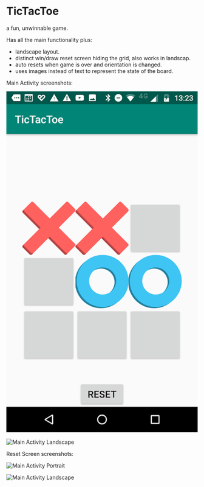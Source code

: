 # TicTacToe
a fun, unwinnable game.

Has all the main functionality plus:

+ landscape layout.
+ distinct win/draw reset screen hiding the grid, also works in landscap.
+ auto resets when game is over and orientation is changed.
+ uses images instead of text to represent the state of the board.

Main Activity screenshots: 

![Main Activity Portrait](https://raw.githubusercontent.com/Toekaan/TicTacToe/docs/tictacPlayPortrait.png)

![Main Activity Landscape](https://raw.githubusercontent.com/Toekaan/TicTacToe/tictacPlayLandscape.png)


Reset Screen screenshots:

![Main Activity Portrait](https://raw.githubusercontent.com/Toekaan/TicTacToe/tictacWinPortrait.png)

![Main Activity Landscape](TicTacToe/docs/tictacPlayLandscape.png)


